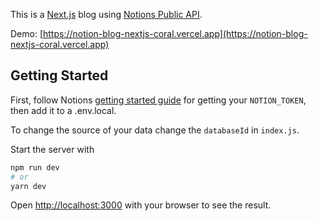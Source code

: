 This is a [Next.js](https://nextjs.org/) blog using [Notions Public API](https://developers.notion.com).

Demo: [https://notion-blog-nextjs-coral.vercel.app](https://notion-blog-nextjs-coral.vercel.app)

## Getting Started

First, follow Notions [getting started guide](https://developers.notion.com/docs/getting-started) for getting your `NOTION_TOKEN`, then add it to a .env.local.

To change the source of your data change the `databaseId` in `index.js`.

Start the server with

```bash
npm run dev
# or
yarn dev
```

Open [http://localhost:3000](http://localhost:3000) with your browser to see the result.

